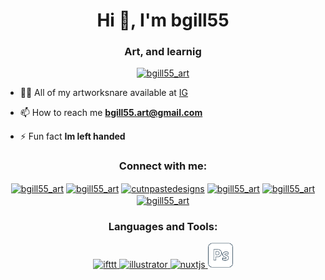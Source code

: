 <h1 align="center">Hi 👋, I'm bgill55</h1>
<h3 align="center">Art, and learnig</h3>

<p align="center"> <a href="https://twitter.com/bgill55_art" target="blank"><img src="https://img.shields.io/twitter/follow/bgill55_art?-purple/logo=twitter&style=for-the-badge" alt="bgill55_art" /></a> </p>

- 👨‍💻 All of my artworksnare available at [IG](https://instagram.com/bgill55-art)

- 📫 How to reach me **bgill55.art@gmail.com**


- ⚡ Fun fact **Im left handed**

<h3 align="center">Connect with me:</h3>
<p align="center">
<a href="https://twitter.com/bgill55_art" target="blank"><img align="center" src="https://raw.githubusercontent.com/rahuldkjain/github-profile-readme-generator/master/src/images/icons/Social/twitter.svg" alt="bgill55_art" height="30" width="40" /></a>
<a href="https://linkedin.com/in/bgill55_art" target="blank"><img align="center" src="https://raw.githubusercontent.com/rahuldkjain/github-profile-readme-generator/master/src/images/icons/Social/linked-in-alt.svg" alt="bgill55_art" height="30" width="40" /></a>
<a href="https://fb.com/cutnpastedesigns" target="blank"><img align="center" src="https://raw.githubusercontent.com/rahuldkjain/github-profile-readme-generator/master/src/images/icons/Social/facebook.svg" alt="cutnpastedesigns" height="30" width="40" /></a>
<a href="https://instagram.com/bgill55_art" target="blank"><img align="center" src="https://raw.githubusercontent.com/rahuldkjain/github-profile-readme-generator/master/src/images/icons/Social/instagram.svg" alt="bgill55_art" height="30" width="40" /></a>
<a href="https://dribbble.com/bgill55_art" target="blank"><img align="center" src="https://raw.githubusercontent.com/rahuldkjain/github-profile-readme-generator/master/src/images/icons/Social/dribbble.svg" alt="bgill55_art" height="30" width="40" /></a>
<a href="https://www.behance.net/bgill55_art" target="blank"><img align="center" src="https://raw.githubusercontent.com/rahuldkjain/github-profile-readme-generator/master/src/images/icons/Social/behance.svg" alt="bgill55_art" height="30" width="40" /></a>
</p>

<h3 align="center">Languages and Tools:</h3>
<p align="center"> <a href="https://ifttt.com/" target="_blank" rel="noreferrer"> <img src="https://www.vectorlogo.zone/logos/ifttt/ifttt-ar21.svg" alt="ifttt" width="40" height="40"/> </a> <a href="https://www.adobe.com/in/products/illustrator.html" target="_blank" rel="noreferrer"> <img src="https://www.vectorlogo.zone/logos/adobe_illustrator/adobe_illustrator-icon.svg" alt="illustrator" width="40" height="40"/> </a> <a href="https://nuxtjs.org/" target="_blank" rel="noreferrer"> <img src="https://www.vectorlogo.zone/logos/nuxtjs/nuxtjs-icon.svg" alt="nuxtjs" width="40" height="40"/> </a> <a href="https://www.photoshop.com/en" target="_blank" rel="noreferrer"> <img src="https://raw.githubusercontent.com/devicons/devicon/master/icons/photoshop/photoshop-line.svg" alt="photoshop" width="40" height="40"/> </a> </p>


